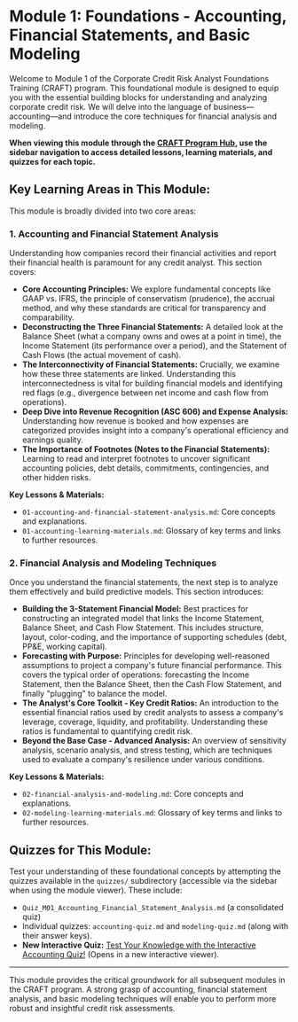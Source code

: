 # Module 1: Foundations - Accounting, Financial Statements, and Basic Modeling

Welcome to Module 1 of the Corporate Credit Risk Analyst Foundations Training (CRAFT) program. This foundational module is designed to equip you with the essential building blocks for understanding and analyzing corporate credit risk. We will delve into the language of business—accounting—and introduce the core techniques for financial analysis and modeling.

**When viewing this module through the [CRAFT Program Hub](../../index.html), use the sidebar navigation to access detailed lessons, learning materials, and quizzes for each topic.**

## Key Learning Areas in This Module:

This module is broadly divided into two core areas:

### 1. Accounting and Financial Statement Analysis
Understanding how companies record their financial activities and report their financial health is paramount for any credit analyst. This section covers:
*   **Core Accounting Principles:** We explore fundamental concepts like GAAP vs. IFRS, the principle of conservatism (prudence), the accrual method, and why these standards are critical for transparency and comparability.
*   **Deconstructing the Three Financial Statements:** A detailed look at the Balance Sheet (what a company owns and owes at a point in time), the Income Statement (its performance over a period), and the Statement of Cash Flows (the actual movement of cash).
*   **The Interconnectivity of Financial Statements:** Crucially, we examine how these three statements are linked. Understanding this interconnectedness is vital for building financial models and identifying red flags (e.g., divergence between net income and cash flow from operations).
*   **Deep Dive into Revenue Recognition (ASC 606) and Expense Analysis:** Understanding how revenue is booked and how expenses are categorized provides insight into a company's operational efficiency and earnings quality.
*   **The Importance of Footnotes (Notes to the Financial Statements):** Learning to read and interpret footnotes to uncover significant accounting policies, debt details, commitments, contingencies, and other hidden risks.

**Key Lessons & Materials:**
*   `01-accounting-and-financial-statement-analysis.md`: Core concepts and explanations.
*   `01-accounting-learning-materials.md`: Glossary of key terms and links to further resources.

### 2. Financial Analysis and Modeling Techniques
Once you understand the financial statements, the next step is to analyze them effectively and build predictive models. This section introduces:
*   **Building the 3-Statement Financial Model:** Best practices for constructing an integrated model that links the Income Statement, Balance Sheet, and Cash Flow Statement. This includes structure, layout, color-coding, and the importance of supporting schedules (debt, PP&E, working capital).
*   **Forecasting with Purpose:** Principles for developing well-reasoned assumptions to project a company's future financial performance. This covers the typical order of operations: forecasting the Income Statement, then the Balance Sheet, then the Cash Flow Statement, and finally "plugging" to balance the model.
*   **The Analyst's Core Toolkit - Key Credit Ratios:** An introduction to the essential financial ratios used by credit analysts to assess a company's leverage, coverage, liquidity, and profitability. Understanding these ratios is fundamental to quantifying credit risk.
*   **Beyond the Base Case - Advanced Analysis:** An overview of sensitivity analysis, scenario analysis, and stress testing, which are techniques used to evaluate a company's resilience under various conditions.

**Key Lessons & Materials:**
*   `02-financial-analysis-and-modeling.md`: Core concepts and explanations.
*   `02-modeling-learning-materials.md`: Glossary of key terms and links to further resources.

## Quizzes for This Module:
Test your understanding of these foundational concepts by attempting the quizzes available in the `quizzes/` subdirectory (accessible via the sidebar when using the module viewer). These include:
*   `Quiz_M01_Accounting_Financial_Statement_Analysis.md` (a consolidated quiz)
*   Individual quizzes: `accounting-quiz.md` and `modeling-quiz.md` (along with their answer keys).
*   **New Interactive Quiz:** [Test Your Knowledge with the Interactive Accounting Quiz!](../../../quiz_viewer.html?quizfile=corporate-credit-risk-analyst-training/modules/01-foundations/quizzes/temp_accounting_quiz_for_parser.md&answerfile=corporate-credit-risk-analyst-training/modules/01-foundations/quizzes/accounting-quiz-answers.md) (Opens in a new interactive viewer).

---
This module provides the critical groundwork for all subsequent modules in the CRAFT program. A strong grasp of accounting, financial statement analysis, and basic modeling techniques will enable you to perform more robust and insightful credit risk assessments.
